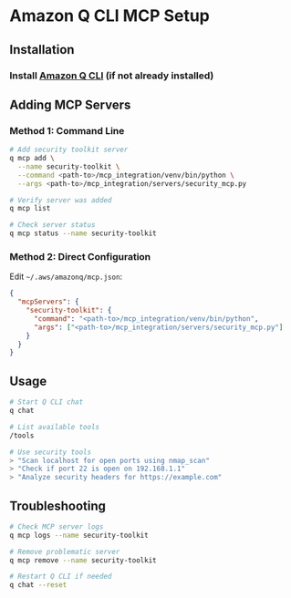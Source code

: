 # Amazon Q CLI MCP Setup

## Installation


### Install [Amazon Q CLI](https://docs.aws.amazon.com/amazonq/latest/qdeveloper-ug/command-line-installing.html) (if not already installed)

## Adding MCP Servers

### Method 1: Command Line
```bash
# Add security toolkit server
q mcp add \
  --name security-toolkit \
  --command <path-to>/mcp_integration/venv/bin/python \
  --args <path-to>/mcp_integration/servers/security_mcp.py

# Verify server was added
q mcp list

# Check server status
q mcp status --name security-toolkit
```

### Method 2: Direct Configuration
Edit `~/.aws/amazonq/mcp.json`:

```json
{
  "mcpServers": {
    "security-toolkit": {
      "command": "<path-to>/mcp_integration/venv/bin/python",
      "args": ["<path-to>/mcp_integration/servers/security_mcp.py"]
    }
  }
}
```

## Usage

```bash
# Start Q CLI chat
q chat

# List available tools
/tools

# Use security tools
> "Scan localhost for open ports using nmap_scan"
> "Check if port 22 is open on 192.168.1.1"
> "Analyze security headers for https://example.com"
```

## Troubleshooting

```bash
# Check MCP server logs
q mcp logs --name security-toolkit

# Remove problematic server
q mcp remove --name security-toolkit

# Restart Q CLI if needed
q chat --reset
```
